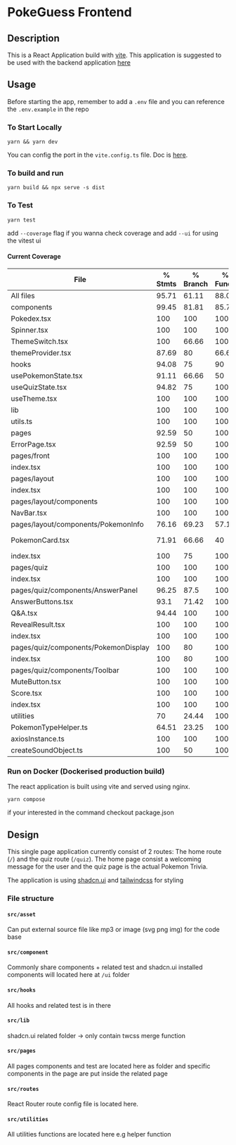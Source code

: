 # PokeGuess Frontend

## Description

This is a React Application build with [vite](https://vitejs.dev/). This application is suggested to be used with the backend application [here](https://github.com/SamOr1014/pokeGuess-backend)

## Usage

Before starting the app, remember to add a `.env` file and you can reference the `.env.example` in the repo

### To Start Locally

`yarn && yarn dev`

You can config the port in the `vite.config.ts` file. Doc is [here](https://vitejs.dev/config/server-options.html).

### To build and run

`yarn build && npx serve -s dist`

### To Test

`yarn test`

add `--coverage` flag if you wanna check coverage and add `--ui` for using the vitest ui

#### Current Coverage

| File                                 | % Stmts | % Branch | % Funcs | % Lines | Uncovered Line #s               |
| ------------------------------------ | ------- | -------- | ------- | ------- | ------------------------------- |
| All files                            | 95.71   | 61.11    | 88.09   | 95.71   |
| components                           | 99.45   | 81.81    | 85.71   | 99.45   |
| Pokedex.tsx                          | 100     | 100      | 100     | 100     |
| Spinner.tsx                          | 100     | 100      | 100     | 100     |
| ThemeSwitch.tsx                      | 100     | 66.66    | 100     | 100     | 13                              |
| themeProvider.tsx                    | 87.69   | 80       | 66.66   | 87.69   | 40-47                           |
| hooks                                | 94.08   | 75       | 90      | 94.08   |
| usePokemonState.tsx                  | 91.11   | 66.66    | 50      | 91.11   | 38-41                           |
| useQuizState.tsx                     | 94.82   | 75       | 100     | 94.82   | 79-80,99-100,103-104            |
| useTheme.tsx                         | 100     | 100      | 100     | 100     |
| lib                                  | 100     | 100      | 100     | 100     |
| utils.ts                             | 100     | 100      | 100     | 100     |
| pages                                | 92.59   | 50       | 100     | 92.59   |
| ErrorPage.tsx                        | 92.59   | 50       | 100     | 92.59   | 17-18                           |
| pages/front                          | 100     | 100      | 100     | 100     |
| index.tsx                            | 100     | 100      | 100     | 100     |
| pages/layout                         | 100     | 100      | 100     | 100     |
| index.tsx                            | 100     | 100      | 100     | 100     |
| pages/layout/components              | 100     | 100      | 100     | 100     |
| NavBar.tsx                           | 100     | 100      | 100     | 100     |
| pages/layout/components/PokemonInfo  | 76.16   | 69.23    | 57.14   | 76.16   |
| PokemonCard.tsx                      | 71.91   | 66.66    | 40      | 71.91   | 15-27,39-49,56-60,76,109-119    |
| index.tsx                            | 100     | 75       | 100     | 100     | 14                              |
| pages/quiz                           | 100     | 100      | 100     | 100     |
| index.tsx                            | 100     | 100      | 100     | 100     |
| pages/quiz/components/AnswerPanel    | 96.25   | 87.5     | 100     | 96.25   |
| AnswerButtons.tsx                    | 93.1    | 71.42    | 100     | 93.1    | 27-30                           |
| Q&A.tsx                              | 94.44   | 100      | 100     | 94.44   | 12-13                           |
| RevealResult.tsx                     | 100     | 100      | 100     | 100     |
| index.tsx                            | 100     | 100      | 100     | 100     |
| pages/quiz/components/PokemonDisplay | 100     | 80       | 100     | 100     |
| index.tsx                            | 100     | 80       | 100     | 100     | 20                              |
| pages/quiz/components/Toolbar        | 100     | 100      | 100     | 100     |
| MuteButton.tsx                       | 100     | 100      | 100     | 100     |
| Score.tsx                            | 100     | 100      | 100     | 100     |
| index.tsx                            | 100     | 100      | 100     | 100     |
| utilities                            | 70      | 24.44    | 100     | 70      |
| PokemonTypeHelper.ts                 | 64.51   | 23.25    | 100     | 64.51   | ...7,69,71,73,77,79,81,85,87,89 |
| axiosInstance.ts                     | 100     | 100      | 100     | 100     |
| createSoundObject.ts                 | 100     | 50       | 100     | 100     | 9                               |

### Run on Docker (Dockerised production build)

The react application is built using vite and served using nginx.

`yarn compose`

if your interested in the command checkout package.json

## Design

This single page application currently consist of 2 routes: The home route (`/`) and the quiz route (`/quiz`). The home page consist a welcoming message for the user and the quiz page is the actual Pokemon Trivia.

The application is using [shadcn.ui](https://ui.shadcn.com/) and [tailwindcss](https://tailwindcss.com/) for styling

### File structure

#### `src/asset`

Can put external source file like mp3 or image (svg png img) for the code base

#### `src/component`

Commonly share components + related test and shadcn.ui installed components will located here at `/ui` folder

#### `src/hooks`

All hooks and related test is in there

#### `src/lib`

shadcn.ui related folder -> only contain twcss merge function

#### `src/pages`

All pages components and test are located here as folder and specific components in the page are put inside the related page

#### `src/routes`

React Router route config file is located here.

#### `src/utilities`

All utilities functions are located here e.g helper function
